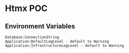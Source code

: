 # Htmx POC

## Environment Variables

```
Database:ConnectionString
Application:DefaultLogLevel - default to Warning
Application:InfrastructureLogLevel - default to Warning
```